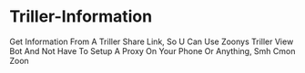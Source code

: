 # Triller-Information
Get Information From A Triller Share Link, So U Can Use Zoonys Triller View Bot And Not Have To Setup A Proxy On Your Phone Or Anything, Smh Cmon Zoon 
